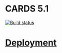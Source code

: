 # CARDS 5.1

[![Build status](https://ci.appveyor.com/api/projects/status/qcrq3rvkeqd8lx33?svg=true)](https://ci.appveyor.com/project/Svetlana-Kutyeva1974/5-1-cards)


# [Deployment](https://svetlana-kutyeva1974.github.io/5.1-cards/)
